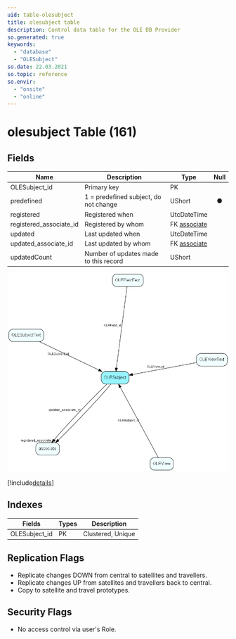 ```yaml
---
uid: table-olesubject
title: olesubject table
description: Control data table for the OLE DB Provider
so.generated: true
keywords:
  - "database"
  - "OLESubject"
so.date: 22.03.2021
so.topic: reference
so.envir:
  - "onsite"
  - "online"
---
```


# olesubject Table (161)

## Fields

| Name | Description | Type | Null |
|------|-------------|------|:----:|
|OLESubject\_id|Primary key|PK| |
|predefined|1 = predefined subject, do not change|UShort|&#x25CF;|
|registered|Registered when|UtcDateTime| |
|registered\_associate\_id|Registered by whom|FK [associate](associate.md)| |
|updated|Last updated when|UtcDateTime| |
|updated\_associate\_id|Last updated by whom|FK [associate](associate.md)| |
|updatedCount|Number of updates made to this record|UShort| |


![OLESubject table relationship diagram](./media/OLESubject.png)

[!include[details](./includes/OLESubject.md)]

## Indexes

| Fields | Types | Description |
|--------|-------|-------------|
|OLESubject\_id |PK |Clustered, Unique |

## Replication Flags

* Replicate changes DOWN from central to satellites and travellers.
* Replicate changes UP from satellites and travellers back to central.
* Copy to satellite and travel prototypes.

## Security Flags

* No access control via user's Role.

